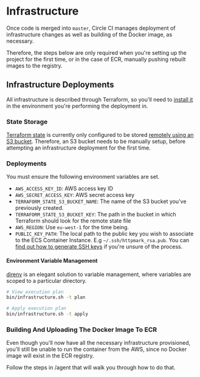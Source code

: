 # Infrastructure

Once code is merged into `master`, Circle CI manages deployment of infrastructure changes as well as building of the Docker image, as necessary.

Therefore, the steps below are only required when you're setting up the project for the first time, or in the case of ECR, manually pushing rebuilt images to the registry.

## Infrastructure Deployments

All infrastructure is described through Terraform, so you'll need to [install it](https://www.terraform.io/intro/getting-started/install.html) in the environment you're performing the deployment in.

### State Storage

[Terraform state](https://www.terraform.io/docs/state/) is currently only configured to be stored [remotely using an S3 bucket](https://www.terraform.io/docs/state/remote/s3.html). Therefore, an S3 bucket needs to be manually setup, before attempting an infrastructure deployment for the first time.

### Deployments
You must ensure the following environment variables are set.

* `AWS_ACCESS_KEY_ID`: AWS access key ID
* `AWS_SECRET_ACCESS_KEY`: AWS secret access key
* `TERRAFORM_STATE_S3_BUCKET_NAME`: The name of the S3 bucket you've previously created.
* `TERRAFORM_STATE_S3_BUCKET_KEY`: The path in the bucket in which Terraform should look for the remote state file
* `AWS_REGION`: Use `eu-west-1` for the time being.
* `PUBLIC_KEY_PATH`: The local path to the public key you wish to associate to the ECS Container Instance. E.g `~/.ssh/httpmark_rsa.pub`. You can [find out how to generate SSH keys](https://help.github.com/articles/generating-an-ssh-key/) if you're unsure of the process.

#### Environment Variable Management

[direnv](http://direnv.net/) is an elegant solution to variable management, where variables are scoped to a particular directory.

```bash
# View execution plan
bin/infrastructure.sh -t plan

# Apply execution plan
bin/infrastructure.sh -t apply
```

### Building And Uploading The Docker Image To ECR

Even though you'll now have all the necessary infrastructure provisioned, you'll still be unable to run the container from the AWS, since no Docker image will exist in the ECR registry.

Follow the steps in /agent that will walk you through how to do that.
